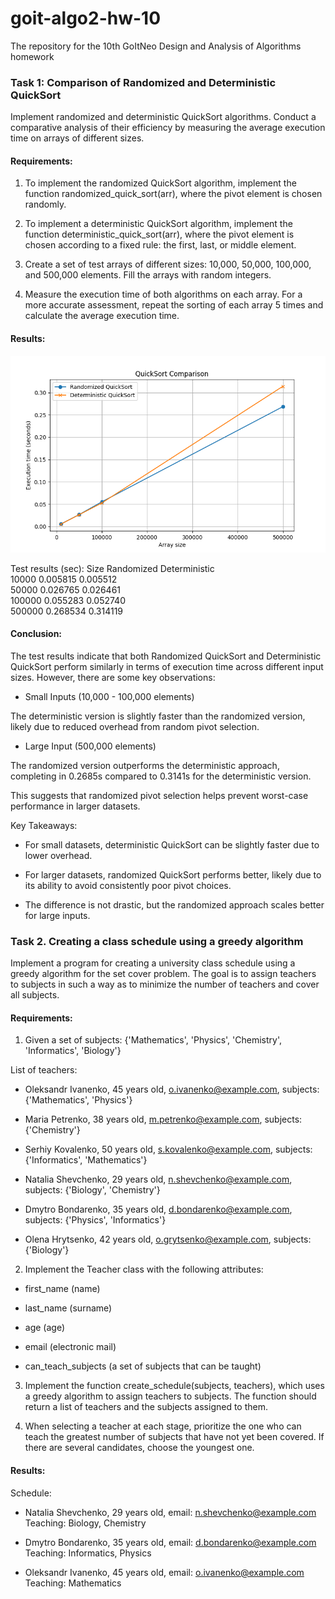 # goit-algo2-hw-10
The repository for the 10th GoItNeo Design and Analysis of Algorithms homework

### Task 1: Comparison of Randomized and Deterministic QuickSort

Implement randomized and deterministic QuickSort algorithms. Conduct a comparative analysis of their efficiency by measuring the average execution time on arrays of different sizes.

#### Requirements:
1. To implement the randomized QuickSort algorithm, implement the function randomized_quick_sort(arr), where the pivot element is chosen randomly.

2. To implement a deterministic QuickSort algorithm, implement the function deterministic_quick_sort(arr), where the pivot element is chosen according to a fixed rule: the first, last, or middle element.

3. Create a set of test arrays of different sizes: 10,000, 50,000, 100,000, and 500,000 elements. Fill the arrays with random integers.

4. Measure the execution time of both algorithms on each array. For a more accurate assessment, repeat the sorting of each array 5 times and calculate the average execution time.

#### Results:

![Plot](Figure_1.png)

Test results (sec):
Size      Randomized          Deterministic       
10000     0.005815            0.005512            
50000     0.026765            0.026461            
100000    0.055283            0.052740            
500000    0.268534            0.314119  

#### Conclusion:
The test results indicate that both Randomized QuickSort and Deterministic QuickSort perform similarly in terms of execution time across different input sizes. However, there are some key observations:

- Small Inputs (10,000 - 100,000 elements)

The deterministic version is slightly faster than the randomized version, likely due to reduced overhead from random pivot selection.

- Large Input (500,000 elements)

The randomized version outperforms the deterministic approach, completing in 0.2685s compared to 0.3141s for the deterministic version.

This suggests that randomized pivot selection helps prevent worst-case performance in larger datasets.

Key Takeaways:

- For small datasets, deterministic QuickSort can be slightly faster due to lower overhead.

- For larger datasets, randomized QuickSort performs better, likely due to its ability to avoid consistently poor pivot choices.

- The difference is not drastic, but the randomized approach scales better for large inputs.

### Task 2. Creating a class schedule using a greedy algorithm

Implement a program for creating a university class schedule using a greedy algorithm for the set cover problem. The goal is to assign teachers to subjects in such a way as to minimize the number of teachers and cover all subjects.

#### Requirements:
1. Given a set of subjects: {'Mathematics', 'Physics', 'Chemistry', 'Informatics', 'Biology'}

List of teachers:
- Oleksandr Ivanenko, 45 years old, o.ivanenko@example.com, subjects: {'Mathematics', 'Physics'}

- Maria Petrenko, 38 years old, m.petrenko@example.com, subjects: {'Chemistry'}

- Serhiy Kovalenko, 50 years old, s.kovalenko@example.com, subjects: {'Informatics', 'Mathematics'}

- Natalia Shevchenko, 29 years old, n.shevchenko@example.com, subjects: {'Biology', 'Chemistry'}

- Dmytro Bondarenko, 35 years old, d.bondarenko@example.com, subjects: {'Physics', 'Informatics'}

- Olena Hrytsenko, 42 years old, o.grytsenko@example.com, subjects: {'Biology'}

2. Implement the Teacher class with the following attributes:

- first_name (name)

- last_name (surname)

- age (age)

- email (electronic mail)

- can_teach_subjects (a set of subjects that can be taught)

3. Implement the function create_schedule(subjects, teachers), which uses a greedy algorithm to assign teachers to subjects. The function should return a list of teachers and the subjects assigned to them.

4. When selecting a teacher at each stage, prioritize the one who can teach the greatest number of subjects that have not yet been covered. If there are several candidates, choose the youngest one.

#### Results:

Schedule:
- Natalia Shevchenko, 29 years old, email: n.shevchenko@example.com
   Teaching: Biology, Chemistry

- Dmytro Bondarenko, 35 years old, email: d.bondarenko@example.com
   Teaching: Informatics, Physics

- Oleksandr Ivanenko, 45 years old, email: o.ivanenko@example.com
   Teaching: Mathematics